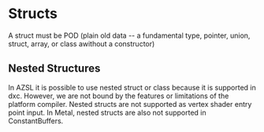 # Structs
A struct must be POD (plain old data -- a fundamental type, pointer, union, struct, array, or class awithout a constructor)

## Nested Structures

In AZSL it is possible to use nested struct or class because it is supported in dxc. However, we are not bound by the features or limitations of the platform compiler. Nested structs are not supported as vertex shader entry point input. In Metal, nested structs are also not supported in ConstantBuffers. 
